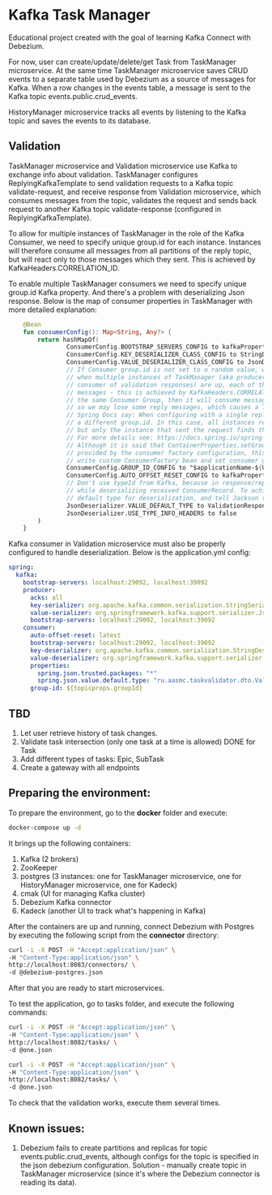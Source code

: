 # Kafka Task Manager

Educational project created with the goal of learning Kafka Connect with Debezium.

For now, user can create/update/delete/get Task from TaskManager microservice.
At the same time TaskManager microservice saves CRUD events to a separate table used by Debezium as
a source of messages for Kafka. When a row changes in the events table, a message is sent to the Kafka topic 
events.public.crud_events. 

HistoryManager microservice tracks all events by listening to the Kafka topic and saves the events
to its database. 

## Validation
TaskManager microservice and Validation microservice use Kafka to exchange info about validation.
TaskManager configures ReplyingKafkaTemplate to send validation requests to a Kafka topic validate-request, and receive
response from Validation microservice, which consumes messages from the topic, validates the request and
sends back request to another Kafka topic validate-response (configured in ReplyingKafkaTemplate). 

To allow for multiple instances of TaskManager in the role of the Kafka Consumer, we need to specify unique group.id for
each instance. Instances will therefore consume all messages from all partitions of the reply topic, but will react
only to those messages which they sent. This is achieved by KafkaHeaders.CORRELATION_ID. 

To enable multiple TaskManager consumers we need to specify unique group.id Kafka property. And there's a problem
with deserializing Json response. Below is the map of consumer properties in TaskManager with more detailed explanation:

```kotlin
    @Bean
    fun consumerConfig(): Map<String, Any?> {
        return hashMapOf(
                ConsumerConfig.BOOTSTRAP_SERVERS_CONFIG to kafkaProperties.bootstrapServers,
                ConsumerConfig.KEY_DESERIALIZER_CLASS_CONFIG to StringDeserializer::class.java,
                ConsumerConfig.VALUE_DESERIALIZER_CLASS_CONFIG to JsonDeserializer::class.java,
                // If Consumer group.id is not set to a random value, we have a problem:
                // when multiple instances of TaskManager (aka producer of validation requests, and
                // consumer of validation responses) are up, each of them needs to consume only its own
                // messages - this is achieved by KafkaHeaders.CORRELATION_ID, but if each instance is in
                // the same Consumer Group, then it will consume messages only from a specific partition,
                // so we may lose some reply messages, which causes a TimeoutException.
                // Spring Docs say: When configuring with a single reply topic, each instance must use
                // a different group.id. In this case, all instances receive each reply,
                // but only the instance that sent the request finds the correlation ID.
                // For more details see: https://docs.spring.io/spring-kafka/reference/html/#replying-template
                // Although it is said that ContainerProperties.setGroupId() overrides any {@code group.id} property
                // provided by the consumer factory configuration, this doesn't seem to work. So I had to
                // write custom ConsumerFactory bean and set consumer group.id to a random value here.
                ConsumerConfig.GROUP_ID_CONFIG to "$applicationName-${UUID.randomUUID()}",
                ConsumerConfig.AUTO_OFFSET_RESET_CONFIG to kafkaProperties.consumerAutoReset,
                // Don't use typeId from Kafka, because in response/reply pattern it causes errors
                // while deserializing received ConsumerRecord. To achieve proper behaviour, we need to add
                // default type for deserialization, and tell Jackson to ignore type headers.
                JsonDeserializer.VALUE_DEFAULT_TYPE to ValidationResponse::class.java,
                JsonDeserializer.USE_TYPE_INFO_HEADERS to false
        )
    }
```

Kafka consumer in Validation microservice must also be properly configured to handle deserialization. Below is the 
application.yml config:
```yaml
spring:
  kafka:
    bootstrap-servers: localhost:29092, localhost:39092
    producer:
      acks: all
      key-serializer: org.apache.kafka.common.serialization.StringSerializer
      value-serializer: org.springframework.kafka.support.serializer.JsonSerializer
      bootstrap-servers: localhost:29092, localhost:39092
    consumer:
      auto-offset-reset: latest
      bootstrap-servers: localhost:29092, localhost:39092
      key-deserializer: org.apache.kafka.common.serialization.StringDeserializer
      value-deserializer: org.springframework.kafka.support.serializer.JsonDeserializer
      properties:
        spring.json.trusted.packages: "*"
        spring.json.value.default.type: "ru.aasmc.taskvalidator.dto.ValidationRequest"
      group-id: ${topicprops.groupId}
```


## TBD
1. Let user retrieve history of task changes.
2. Validate task intersection (only one task at a time is allowed) DONE for Task
3. Add different types of tasks: Epic, SubTask
4. Create a gateway with all endpoints



## Preparing the environment:
To prepare the environment, go to the **docker** folder and execute:
```bash
docker-compose up -d
```

It brings up the following containers:
1. Kafka (2 brokers)
2. ZooKeeper
3. postgres (3 instances: one for TaskManager microservice, one for HistoryManager microservice, one for Kadeck)
4. cmak (UI for managing Kafka cluster)
5. Debezium Kafka connector
6. Kadeck (another UI to track what's happening in Kafka)

After the containers are up and running, connect Debezium with Postgres by executing the following 
script from the **connector** directory:
```bash
curl -i -X POST -H "Accept:application/json" \
-H "Content-Type:application/json" \
http://localhost:8083/connectors/ \
-d @debezium-postgres.json
```
After that you are ready to start microservices. 

To test the application, go to tasks folder, and execute the following commands:
```bash
curl -i -X POST -H "Accept:application/json" \
-H "Content-Type:application/json" \
http://localhost:8082/tasks/ \
-d @one.json

curl -i -X POST -H "Accept:application/json" \
-H "Content-Type:application/json" \
http://localhost:8082/tasks/ \
-d @one.json
```

To check that the validation works, execute them several times. 

## Known issues:

1. Debezium fails to create partitions and replicas for topic events.public.crud_events, although configs for the topic
is specified in the json debezium configuration. Solution - manually create topic in TaskManager microservice
(since it's where the Debezium connector is reading its data). 